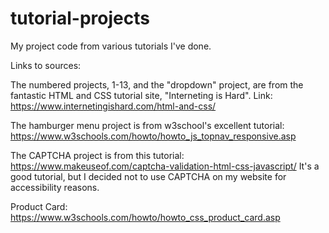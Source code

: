 # tutorial-projects
My project code from various tutorials I've done.

Links to sources:

The numbered projects, 1-13, and the "dropdown" project, are from the fantastic HTML and CSS tutorial site, "Interneting is Hard". Link: https://www.internetingishard.com/html-and-css/

The hamburger menu project is from w3school's excellent tutorial: https://www.w3schools.com/howto/howto_js_topnav_responsive.asp

The CAPTCHA project is from this tutorial: https://www.makeuseof.com/captcha-validation-html-css-javascript/
It's a good tutorial, but I decided not to use CAPTCHA on my website for accessibility reasons.

Product Card: https://www.w3schools.com/howto/howto_css_product_card.asp
